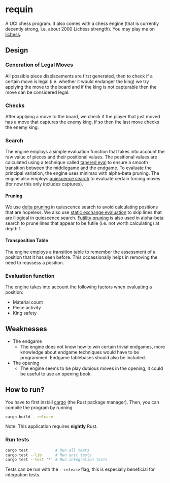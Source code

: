 # requin

A UCI chess program. It also comes with a chess engine (that is currently decently strong, i.e. about 2000 Lichess strength). You may play me on [lichess](https://lichess.org/@/requinBOT).

## Design
### Generation of Legal Moves
All possible piece displacements are first generated, then to check if a certain move is legal (i.e. whether it would endanger the king) we try applying the move to the board and if the king is not capturable then the move can be considered legal.

### Checks
After applying a move to the board, we check if the player that just moved has a move that captures the enemy king, if so then the last move checks the enemy king.

### Search
The engine employs a simple evaluation function that takes into account the raw value of pieces and their positional values. The positional values are calculated using a technique called [tapered eval](https://www.chessprogramming.org/Tapered_Eval) to ensure a smooth transition between the middlegame and the endgame. To evaluate the principal variation, the engine uses minimax with alpha-beta pruning. The engine also employs [quiescence search](https://www.chessprogramming.org/Quiescence_Search) to evaluate certain forcing moves (for now this only includes captures).

#### Pruning
We use [delta pruning](https://www.chessprogramming.org/Delta_Pruning) in quiescence search to avoid calculating positions that are hopeless. We also use [static exchange evaluation](https://www.chessprogramming.org/Static_Exchange_Evaluation) to skip lines that are illogical in quiescence search. [Futility pruning](https://www.chessprogramming.org/Futility_Pruning) is also used in alpha-beta search to prune lines that appear to be futile (i.e. not worth calculating) at depth 1.

#### Transposition Table
The engine employs a transition table to remember the assessment of a position that it has seen before. This occassionally helps in removing the need to reassess a position.

### Evaluation function
The engine takes into account the following factors when evaluating a position:
- Material count
- Piece activity
- King safety

## Weaknesses
* The endgame
    - The engine does not know how to win certain trivial endgames, more knowledge about endgame techniques would have to be programmed. Endgame tablebases should also be included.
* The opening
    - The engine seems to be play dubious moves in the opening, it could be useful to use an opening book.

## How to run?
You have to first install [cargo](https://doc.rust-lang.org/cargo/getting-started/installation.html) (the Rust package manager). Then, you can compile the program by running

```bash
cargo build --release
```

Note: This application requires **nightly** Rust.

### Run tests
```bash
cargo test            # Run all tests
cargo test --lib      # Run unit tests
cargo test --test '*' # Run integration tests
```
Tests can be run with the `--release` flag, this is especially beneficial for integration tests.
